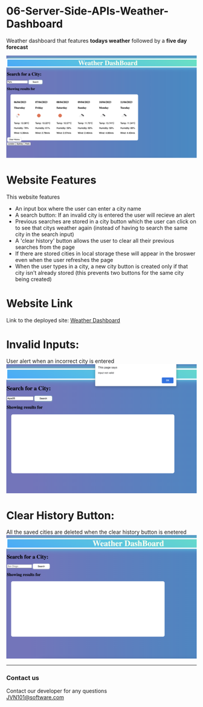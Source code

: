 # 06-Server-Side-APIs-Weather-Dashboard

Weather dashboard that features **todays weather** followed by a **five day forecast**

 ![Weather Dashboard](Assets/Images/weather.png) 
 
# Website Features
This website features
 * An input box where the user can enter a city name <br />
 * A search button: If an invalid city is entered the user will recieve an alert <br />
 * Previous searches are stored in a city button which the user can click on to see that citys weather again (instead of having to search the same city in the search input)<br />
 * A 'clear history' button allows the user to clear all their previous searches from the page <br />
 * If there are stored cities in local storage these will appear in the broswer even when the user refreshes the page <br />
 * When the user types in a city, a new city button is created only if that city isn't already stored (this prevents two buttons for the same city being created)<br />

# Website Link

 Link to the deployed site:
 [Weather Dashboard](https://jvn101.github.io/06-Server-Side-APIs-Weather-Dashboard/)
 
# Invalid Inputs:
User alert when an incorrect city is entered
  ![User alert when an incorrect city is entered:](Assets/Images/invalid-input.png) 

# Clear History Button:
All the saved cities are deleted when the clear history button is enetered
  ![All the saved cities are deleted when the clear history button is enetered:](Assets/Images/clear-history.png) 
  
 

***
### Contact us
Contact our developer for any questions <br />
<JVN101@software.com>
